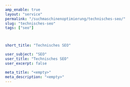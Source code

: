 ```yaml
---
amp_enable: true
layout: "service"
permalink: "/suchmaschinenoptimierung/technisches-seo/"
slug: "technisches-seo"
tags: ["seo"]



short_title: "Technisches SEO"

user_subject: "SEO"
user_title: "Technisches SEO"
user_excerpt: false

meta_title: "<empty>"
meta_description: "<empty>"
---
```

